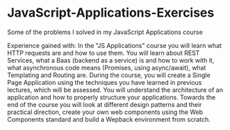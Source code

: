 # JavaScript-Applications-Exercises
Some of the problems I solved in my JavaScript Applications course


Experience gained with: In the "JS Applications" course you will learn what HTTP requests are and how to use them. You will learn about REST Services, what a Baas (backend as a service) is and how to work with it, what asynchronous code means (Promises, using async/await), what Templating and Routing are. During the course, you will create a Single Page Application using the techniques you have learned in previous lectures, which will be assessed. You will understand the architecture of an application and how to properly structure your applications. Towards the end of the course you will look at different design patterns and their practical direction, create your own web components using the Web Components standard and build a Wepback environment from scratch.

